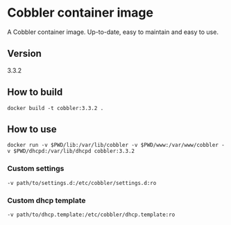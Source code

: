 # Cobbler container image

A Cobbler container image. Up-to-date, easy to maintain and easy to use.

## Version

3.3.2

## How to build

`docker build -t cobbler:3.3.2 .`

## How to use

`docker run -v $PWD/lib:/var/lib/cobbler -v $PWD/www:/var/www/cobbler -v $PWD/dhcpd:/var/lib/dhcpd cobbler:3.3.2`

### Custom settings

`-v path/to/settings.d:/etc/cobbler/settings.d:ro`

### Custom dhcp template

`-v path/to/dhcp.template:/etc/cobbler/dhcp.template:ro`
